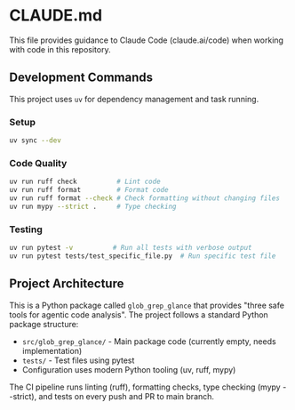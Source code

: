 # CLAUDE.md

This file provides guidance to Claude Code (claude.ai/code) when working with code in this repository.

## Development Commands

This project uses `uv` for dependency management and task running.

### Setup
```bash
uv sync --dev
```

### Code Quality
```bash
uv run ruff check          # Lint code
uv run ruff format         # Format code
uv run ruff format --check # Check formatting without changing files
uv run mypy --strict .     # Type checking
```

### Testing
```bash
uv run pytest -v          # Run all tests with verbose output
uv run pytest tests/test_specific_file.py  # Run specific test file
```

## Project Architecture

This is a Python package called `glob_grep_glance` that provides "three safe tools for agentic code analysis". The project follows a standard Python package structure:

- `src/glob_grep_glance/` - Main package code (currently empty, needs implementation)
- `tests/` - Test files using pytest
- Configuration uses modern Python tooling (uv, ruff, mypy)

The CI pipeline runs linting (ruff), formatting checks, type checking (mypy --strict), and tests on every push and PR to main branch.